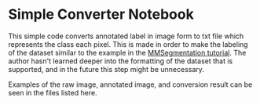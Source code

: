 # Simple Converter Notebook
This simple code converts annotated label in image form to txt file which represents the class each pixel. This is made in order to make the labeling of the dataset similar to the example in the [MMSegmentation tutorial](https://colab.research.google.com/github/open-mmlab/mmsegmentation/blob/master/demo/MMSegmentation_Tutorial.ipynb). The author hasn't learned deeper into the formatting of the dataset that is supported, and in the future this step might be unnecessary.

Examples of the raw image, annotated image, and conversion result can be seen in the files listed here.

